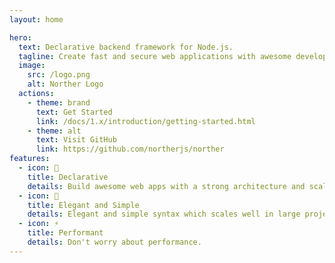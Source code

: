 ```yaml
---
layout: home

hero:
  text: Declarative backend framework for Node.js.
  tagline: Create fast and secure web applications with awesome developer experience.
  image:
    src: /logo.png
    alt: Norther Logo
  actions:
    - theme: brand
      text: Get Started
      link: /docs/1.x/introduction/getting-started.html
    - theme: alt
      text: Visit GitHub
      link: https://github.com/northerjs/norther
features:
  - icon: 🧩
    title: Declarative
    details: Build awesome web apps with a strong architecture and scalability.
  - icon: 📏
    title: Elegant and Simple
    details: Elegant and simple syntax which scales well in large projects.
  - icon: ⚡️
    title: Performant
    details: Don't worry about performance.
---
```


